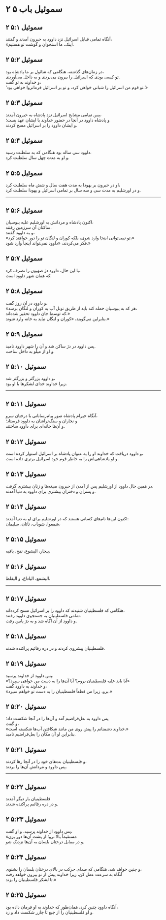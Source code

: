 # ۲ سموئیل باب ۵

## ۲ سموئیل ۵:۱

آنگاه تمامی قبایل اسرائیل نزد داوود به حبرون آمدند و گفتند،  
«اینک، ما استخوان و گوشت تو هستیم.

## ۲ سموئیل ۵:۲

در زمان‌های گذشته، هنگامی که شائول بر ما پادشاه بود،  
تو کسی بودی که اسرائیل را بیرون می‌بردی و به داخل می‌آوردی.  
و خداوند به تو گفت،  
‘تو قوم من اسرائیل را شبانی خواهی کرد، و تو بر اسرائیل فرمانروا خواهی بود.’»

## ۲ سموئیل ۵:۳

پس تمامی مشایخ اسرائیل نزد پادشاه به حبرون آمدند،  
و پادشاه داوود در آنجا در حضور خداوند با ایشان عهد بست؛  
و ایشان داوود را بر اسرائیل مسح کردند.

## ۲ سموئیل ۵:۴

داوود سی ساله بود هنگامی که به سلطنت رسید،  
و او به مدت چهل سال سلطنت کرد.

## ۲ سموئیل ۵:۵

او در حبرون بر یهودا به مدت هفت سال و شش ماه سلطنت کرد،  
و در اورشلیم به مدت سی و سه سال بر تمامی اسرائیل و یهودا سلطنت کرد.

---

## ۲ سموئیل ۵:۶

اکنون پادشاه و مردانش به اورشلیم علیه یبوسیان،  
ساکنان آن سرزمین رفتند.  
و به داوود گفتند،  
«تو نمی‌توانی اینجا وارد شوی، بلکه کوران و لنگان تو را دور خواهند کرد،»  
فکر می‌کردند، «داوود نمی‌تواند اینجا وارد شود.»

## ۲ سموئیل ۵:۷

با این حال، داوود دژ صهیون را تصرف کرد،  
که همان شهر داوود است.

## ۲ سموئیل ۵:۸

و داوود در آن روز گفت،  
«هر که به یبوسیان حمله کند باید از طریق تونل آب به کوران و لنگان برسد،  
که توسط جان داوود تحقیر شده‌اند.»  
بنابراین می‌گویند، «کوران و لنگان نباید به خانه وارد شوند.»

## ۲ سموئیل ۵:۹

پس داوود در دژ ساکن شد و آن را شهر داوود نامید.  
و او از میلّو به داخل ساخت.

## ۲ سموئیل ۵:۱۰

و داوود بزرگتر و بزرگتر شد،  
زیرا خداوند خدای لشکرها با او بود.

---

## ۲ سموئیل ۵:۱۱

آنگاه حیرام پادشاه صور پیام‌رسانانی با درختان سرو،  
و نجاران و سنگ‌تراشان به داوود فرستاد؛  
و آن‌ها خانه‌ای برای داوود ساختند.

## ۲ سموئیل ۵:۱۲

و داوود دریافت که خداوند او را به عنوان پادشاه بر اسرائیل استوار کرده است،  
و او پادشاهی‌اش را به خاطر قوم خود اسرائیل برتری داده است.

## ۲ سموئیل ۵:۱۳

در همین حال داوود از اورشلیم پس از آمدن از حبرون صیغه‌ها و زنان بیشتری گرفت،  
و پسران و دختران بیشتری برای داوود به دنیا آمدند.

## ۲ سموئیل ۵:۱۴

اکنون این‌ها نام‌های کسانی هستند که در اورشلیم برای او به دنیا آمدند:  
شمعوا، شوباب، ناتان، سلیمان،

## ۲ سموئیل ۵:۱۵

یبحار، الیشوع، نفج، یافیه،

## ۲ سموئیل ۵:۱۶

الیشمع، الیاداع، و الیفلط.

---

## ۲ سموئیل ۵:۱۷

هنگامی که فلسطینیان شنیدند که داوود را بر اسرائیل مسح کرده‌اند،  
تمامی فلسطینیان به جستجوی داوود رفتند.  
و داوود از آن آگاه شد و به دژ پایین رفت.

## ۲ سموئیل ۵:۱۸

فلسطینیان پیشروی کردند و در دره رفائیم پراکنده شدند.

## ۲ سموئیل ۵:۱۹

پس داوود از خداوند پرسید،  
«آیا باید علیه فلسطینیان بروم؟ آیا آن‌ها را به دست من خواهی سپرد؟»  
و خداوند به داوود گفت،  
«برو، زیرا من قطعاً فلسطینیان را به دست تو خواهم سپرد.»

## ۲ سموئیل ۵:۲۰

پس داوود به بعل‌فراضیم آمد و آن‌ها را در آنجا شکست داد؛  
و گفت،  
«خداوند دشمنانم را پیش روی من مانند شکافتن آب‌ها شکسته است.»  
بنابراین او آن مکان را بعل‌فراضیم نامید.

## ۲ سموئیل ۵:۲۱

و فلسطینیان بت‌های خود را در آنجا رها کردند،  
پس داوود و مردانش آن‌ها را بردند.

---

## ۲ سموئیل ۵:۲۲

فلسطینیان بار دیگر آمدند  
و در دره رفائیم پراکنده شدند.

## ۲ سموئیل ۵:۲۳

پس داوود از خداوند پرسید، و او گفت،  
«مستقیماً بالا نرو؛ از پشت آن‌ها دور بزن  
و در مقابل درختان بلسان به آن‌ها نزدیک شو.

## ۲ سموئیل ۵:۲۴

و چنین خواهد شد، هنگامی که صدای حرکت در بالای درختان بلسان را بشنوی،  
آنگاه به سرعت عمل کن، زیرا خداوند پیش از تو بیرون خواهد رفت  
تا لشکر فلسطینیان را بزند.»

## ۲ سموئیل ۵:۲۵

آنگاه داوود چنین کرد، همان‌طور که خداوند به او فرمان داده بود،  
و او فلسطینیان را از جبع تا جازر شکست داد و زد.
